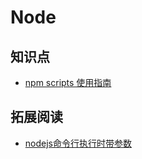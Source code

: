 # Node

## 知识点

- [npm scripts 使用指南](http://www.ruanyifeng.com/blog/2016/10/npm_scripts.html)

## 拓展阅读

* [nodejs命令行执行时带参数](http://www.jianshu.com/p/474e6d76f867)